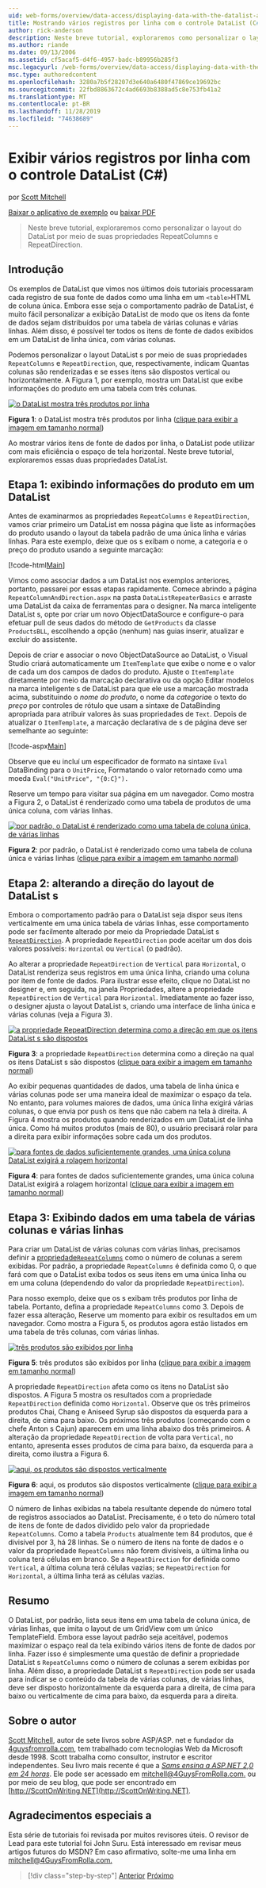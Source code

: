 ```yaml
---
uid: web-forms/overview/data-access/displaying-data-with-the-datalist-and-repeater/showing-multiple-records-per-row-with-the-datalist-control-cs
title: Mostrando vários registros por linha com o controle DataList (C#) | Microsoft Docs
author: rick-anderson
description: Neste breve tutorial, exploraremos como personalizar o layout do DataList por meio de suas propriedades RepeatColumns e RepeatDirection.
ms.author: riande
ms.date: 09/13/2006
ms.assetid: cf5acaf5-d4f6-4957-badc-b89956b285f3
msc.legacyurl: /web-forms/overview/data-access/displaying-data-with-the-datalist-and-repeater/showing-multiple-records-per-row-with-the-datalist-control-cs
msc.type: authoredcontent
ms.openlocfilehash: 3280a7b5f28207d3e640a6480f47869ce19692bc
ms.sourcegitcommit: 22fbd8863672c4ad6693b8388ad5c8e753fb41a2
ms.translationtype: MT
ms.contentlocale: pt-BR
ms.lasthandoff: 11/28/2019
ms.locfileid: "74638689"
---
```

# <a name="showing-multiple-records-per-row-with-the-datalist-control-c"></a>Exibir vários registros por linha com o controle DataList (C#)

por [Scott Mitchell](https://twitter.com/ScottOnWriting)

[Baixar o aplicativo de exemplo](https://download.microsoft.com/download/9/c/1/9c1d03ee-29ba-4d58-aa1a-f201dcc822ea/ASPNET_Data_Tutorial_31_CS.exe) ou [baixar PDF](showing-multiple-records-per-row-with-the-datalist-control-cs/_static/datatutorial31cs1.pdf)

> Neste breve tutorial, exploraremos como personalizar o layout do DataList por meio de suas propriedades RepeatColumns e RepeatDirection.

## <a name="introduction"></a>Introdução

Os exemplos de DataList que vimos nos últimos dois tutoriais processaram cada registro de sua fonte de dados como uma linha em um `<table>`HTML de coluna única. Embora esse seja o comportamento padrão de DataList, é muito fácil personalizar a exibição DataList de modo que os itens da fonte de dados sejam distribuídos por uma tabela de várias colunas e várias linhas. Além disso, é possível ter todos os itens de fonte de dados exibidos em um DataList de linha única, com várias colunas.

Podemos personalizar o layout DataList s por meio de suas propriedades `RepeatColumns` e `RepeatDirection`, que, respectivamente, indicam Quantas colunas são renderizadas e se esses itens são dispostos vertical ou horizontalmente. A Figura 1, por exemplo, mostra um DataList que exibe informações do produto em uma tabela com três colunas.

[![o DataList mostra três produtos por linha](showing-multiple-records-per-row-with-the-datalist-control-cs/_static/image2.png)](showing-multiple-records-per-row-with-the-datalist-control-cs/_static/image1.png)

**Figura 1**: o DataList mostra três produtos por linha ([clique para exibir a imagem em tamanho normal](showing-multiple-records-per-row-with-the-datalist-control-cs/_static/image3.png))

Ao mostrar vários itens de fonte de dados por linha, o DataList pode utilizar com mais eficiência o espaço de tela horizontal. Neste breve tutorial, exploraremos essas duas propriedades DataList.

## <a name="step-1-displaying-product-information-in-a-datalist"></a>Etapa 1: exibindo informações do produto em um DataList

Antes de examinarmos as propriedades `RepeatColumns` e `RepeatDirection`, vamos criar primeiro um DataList em nossa página que liste as informações do produto usando o layout da tabela padrão de uma única linha e várias linhas. Para este exemplo, deixe que os s exibam o nome, a categoria e o preço do produto usando a seguinte marcação:

[!code-html[Main](showing-multiple-records-per-row-with-the-datalist-control-cs/samples/sample1.html)]

Vimos como associar dados a um DataList nos exemplos anteriores, portanto, passarei por essas etapas rapidamente. Comece abrindo a página `RepeatColumnAndDirection.aspx` na pasta `DataListRepeaterBasics` e arraste uma DataList da caixa de ferramentas para o designer. Na marca inteligente DataList s, opte por criar um novo ObjectDataSource e configure-o para efetuar pull de seus dados do método de `GetProducts` da classe `ProductsBLL`, escolhendo a opção (nenhum) nas guias inserir, atualizar e excluir do assistente.

Depois de criar e associar o novo ObjectDataSource ao DataList, o Visual Studio criará automaticamente um `ItemTemplate` que exibe o nome e o valor de cada um dos campos de dados do produto. Ajuste o `ItemTemplate` diretamente por meio da marcação declarativa ou da opção Editar modelos na marca inteligente s de DataList para que ele use a marcação mostrada acima, substituindo o *nome do produto*, o nome da *categoria*e o texto do *preço* por controles de rótulo que usam a sintaxe de DataBinding apropriada para atribuir valores às suas propriedades de `Text`. Depois de atualizar o `ItemTemplate`, a marcação declarativa de s de página deve ser semelhante ao seguinte:

[!code-aspx[Main](showing-multiple-records-per-row-with-the-datalist-control-cs/samples/sample2.aspx)]

Observe que eu incluí um especificador de formato na sintaxe `Eval` DataBinding para o `UnitPrice`, Formatando o valor retornado como uma moeda `Eval("UnitPrice", "{0:C}").`

Reserve um tempo para visitar sua página em um navegador. Como mostra a Figura 2, o DataList é renderizado como uma tabela de produtos de uma única coluna, com várias linhas.

[![por padrão, o DataList é renderizado como uma tabela de coluna única, de várias linhas](showing-multiple-records-per-row-with-the-datalist-control-cs/_static/image5.png)](showing-multiple-records-per-row-with-the-datalist-control-cs/_static/image4.png)

**Figura 2**: por padrão, o DataList é renderizado como uma tabela de coluna única e várias linhas ([clique para exibir a imagem em tamanho normal](showing-multiple-records-per-row-with-the-datalist-control-cs/_static/image6.png))

## <a name="step-2-changing-the-datalist-s-layout-direction"></a>Etapa 2: alterando a direção do layout de DataList s

Embora o comportamento padrão para o DataList seja dispor seus itens verticalmente em uma única tabela de várias linhas, esse comportamento pode ser facilmente alterado por meio da Propriedade DataList s [`RepeatDirection`](https://msdn.microsoft.com/system.web.ui.webcontrols.datalist.repeatdirection.aspx). A propriedade `RepeatDirection` pode aceitar um dos dois valores possíveis: `Horizontal` ou `Vertical` (o padrão).

Ao alterar a propriedade `RepeatDirection` de `Vertical` para `Horizontal`, o DataList renderiza seus registros em uma única linha, criando uma coluna por item de fonte de dados. Para ilustrar esse efeito, clique no DataList no designer e, em seguida, na janela Propriedades, altere a propriedade `RepeatDirection` de `Vertical` para `Horizontal`. Imediatamente ao fazer isso, o designer ajusta o layout DataList s, criando uma interface de linha única e várias colunas (veja a Figura 3).

[![a propriedade RepeatDirection determina como a direção em que os itens DataList s são dispostos](showing-multiple-records-per-row-with-the-datalist-control-cs/_static/image8.png)](showing-multiple-records-per-row-with-the-datalist-control-cs/_static/image7.png)

**Figura 3**: a propriedade `RepeatDirection` determina como a direção na qual os itens DataList s são dispostos ([clique para exibir a imagem em tamanho normal](showing-multiple-records-per-row-with-the-datalist-control-cs/_static/image9.png))

Ao exibir pequenas quantidades de dados, uma tabela de linha única e várias colunas pode ser uma maneira ideal de maximizar o espaço da tela. No entanto, para volumes maiores de dados, uma única linha exigirá várias colunas, o que envia por push os itens que não cabem na tela à direita. A Figura 4 mostra os produtos quando renderizados em um DataList de linha única. Como há muitos produtos (mais de 80), o usuário precisará rolar para a direita para exibir informações sobre cada um dos produtos.

[![para fontes de dados suficientemente grandes, uma única coluna DataList exigirá a rolagem horizontal](showing-multiple-records-per-row-with-the-datalist-control-cs/_static/image11.png)](showing-multiple-records-per-row-with-the-datalist-control-cs/_static/image10.png)

**Figura 4**: para fontes de dados suficientemente grandes, uma única coluna DataList exigirá a rolagem horizontal ([clique para exibir a imagem em tamanho normal](showing-multiple-records-per-row-with-the-datalist-control-cs/_static/image12.png))

## <a name="step-3-displaying-data-in-a-multi-column-multi-row-table"></a>Etapa 3: Exibindo dados em uma tabela de várias colunas e várias linhas

Para criar um DataList de várias colunas com várias linhas, precisamos definir a [propriedade`RepeatColumns`](https://msdn.microsoft.com/system.web.ui.webcontrols.datalist.repeatcolumns.aspx) como o número de colunas a serem exibidas. Por padrão, a propriedade `RepeatColumns` é definida como 0, o que fará com que o DataList exiba todos os seus itens em uma única linha ou em uma coluna (dependendo do valor da propriedade `RepeatDirection`).

Para nosso exemplo, deixe que os s exibam três produtos por linha de tabela. Portanto, defina a propriedade `RepeatColumns` como 3. Depois de fazer essa alteração, Reserve um momento para exibir os resultados em um navegador. Como mostra a Figura 5, os produtos agora estão listados em uma tabela de três colunas, com várias linhas.

[![três produtos são exibidos por linha](showing-multiple-records-per-row-with-the-datalist-control-cs/_static/image14.png)](showing-multiple-records-per-row-with-the-datalist-control-cs/_static/image13.png)

**Figura 5**: três produtos são exibidos por linha ([clique para exibir a imagem em tamanho normal](showing-multiple-records-per-row-with-the-datalist-control-cs/_static/image15.png))

A propriedade `RepeatDirection` afeta como os itens no DataList são dispostos. A Figura 5 mostra os resultados com a propriedade `RepeatDirection` definida como `Horizontal`. Observe que os três primeiros produtos Chai, Chang e Aniseed Syrup são dispostos da esquerda para a direita, de cima para baixo. Os próximos três produtos (começando com o chefe Anton s Cajun) aparecem em uma linha abaixo dos três primeiros. A alteração da propriedade `RepeatDirection` de volta para `Vertical`, no entanto, apresenta esses produtos de cima para baixo, da esquerda para a direita, como ilustra a Figura 6.

[![aqui, os produtos são dispostos verticalmente](showing-multiple-records-per-row-with-the-datalist-control-cs/_static/image17.png)](showing-multiple-records-per-row-with-the-datalist-control-cs/_static/image16.png)

**Figura 6**: aqui, os produtos são dispostos verticalmente ([clique para exibir a imagem em tamanho normal](showing-multiple-records-per-row-with-the-datalist-control-cs/_static/image18.png))

O número de linhas exibidas na tabela resultante depende do número total de registros associados ao DataList. Precisamente, é o teto do número total de itens de fonte de dados dividido pelo valor da propriedade `RepeatColumns`. Como a tabela `Products` atualmente tem 84 produtos, que é divisível por 3, há 28 linhas. Se o número de itens na fonte de dados e o valor da propriedade `RepeatColumns` não forem divisíveis, a última linha ou coluna terá células em branco. Se a `RepeatDirection` for definida como `Vertical`, a última coluna terá células vazias; se `RepeatDirection` for `Horizontal`, a última linha terá as células vazias.

## <a name="summary"></a>Resumo

O DataList, por padrão, lista seus itens em uma tabela de coluna única, de várias linhas, que imita o layout de um GridView com um único TemplateField. Embora esse layout padrão seja aceitável, podemos maximizar o espaço real da tela exibindo vários itens de fonte de dados por linha. Fazer isso é simplesmente uma questão de definir a propriedade DataList s `RepeatColumns` como o número de colunas a serem exibidas por linha. Além disso, a propriedade DataList s `RepeatDirection` pode ser usada para indicar se o conteúdo da tabela de várias colunas, de várias linhas, deve ser disposto horizontalmente da esquerda para a direita, de cima para baixo ou verticalmente de cima para baixo, da esquerda para a direita.

## <a name="about-the-author"></a>Sobre o autor

[Scott Mitchell](http://www.4guysfromrolla.com/ScottMitchell.shtml), autor de sete livros sobre ASP/ASP. net e fundador da [4guysfromrolla.com](http://www.4guysfromrolla.com), tem trabalhado com tecnologias Web da Microsoft desde 1998. Scott trabalha como consultor, instrutor e escritor independentes. Seu livro mais recente é que a [*Sams ensina a ASP.NET 2,0 em 24 horas*](https://www.amazon.com/exec/obidos/ASIN/0672327384/4guysfromrollaco). Ele pode ser acessado em [mitchell@4GuysFromRolla.com.](mailto:mitchell@4GuysFromRolla.com) ou por meio de seu blog, que pode ser encontrado em [http://ScottOnWriting.NET](http://ScottOnWriting.NET).

## <a name="special-thanks-to"></a>Agradecimentos especiais a

Esta série de tutoriais foi revisada por muitos revisores úteis. O revisor de Lead para este tutorial foi John Suru. Está interessado em revisar meus artigos futuros do MSDN? Em caso afirmativo, solte-me uma linha em [mitchell@4GuysFromRolla.com.](mailto:mitchell@4GuysFromRolla.com)

> [!div class="step-by-step"]
> [Anterior](formatting-the-datalist-and-repeater-based-upon-data-cs.md)
> [Próximo](nested-data-web-controls-cs.md)
